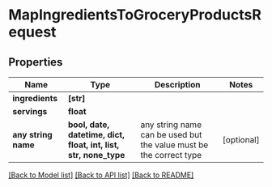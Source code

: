 # MapIngredientsToGroceryProductsRequest



## Properties
Name | Type | Description | Notes
------------ | ------------- | ------------- | -------------
**ingredients** | **[str]** |  | 
**servings** | **float** |  | 
**any string name** | **bool, date, datetime, dict, float, int, list, str, none_type** | any string name can be used but the value must be the correct type | [optional]

[[Back to Model list]](../README.md#documentation-for-models) [[Back to API list]](../README.md#documentation-for-api-endpoints) [[Back to README]](../README.md)


